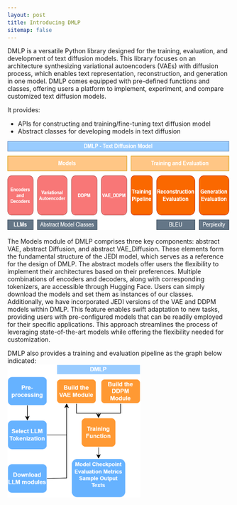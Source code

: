 ```yaml
---
layout: post
title: Introducing DMLP
sitemap: false
---
```


DMLP is a versatile Python library designed for the training, evaluation, and development of text diffusion models. This library focuses on an architecture synthesizing variational autoencoders (VAEs) with diffusion process, which enables text representation, reconstruction, and generation in one model. DMLP comes equipped with pre-defined functions and classes, offering users a platform to implement, experiment, and compare customized text diffusion models.

It provides:

- APIs for constructing and training/fine-tuning text diffusion model 
- Abstract classes for developing models in text diffusion

<img src="../../assets/img/dmlp_overview.png" alt="dmlp_overview" width="500" height="200">

The Models module of DMLP comprises three key components: abstract VAE, abstract Diffusion, and abstract VAE_Diffusion. These elements form the fundamental structure of the JEDI model, which serves as a reference for the design of DMLP. The abstract models offer users the flexibility to implement their architectures based on their preferences. Multiple combinations of encoders and decoders, along with corresponding tokenizers, are accessible through Hugging Face. Users can simply download the models and set them as instances of our classes. \
Additionally, we have incorporated JEDI versions of the VAE and DDPM models within DMLP. This feature enables swift adaptation to new tasks, providing users with pre-configured models that can be readily employed for their specific applications. This approach streamlines the process of leveraging state-of-the-art models while offering the flexibility needed for customization. 

DMLP also provides a training and evaluation pipeline as the graph below indicated: \
<img src="../../assets/img/training_pipeline.png" alt="training_pipeline" width="300" height="300">